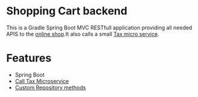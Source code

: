 # Shopping Cart backend


This is a Gradle Spring Boot MVC RESTfull application providing all needed APIS to the [online shop](https://github.com/Alex-Dinu/amazonia).It also calls a small [Tax micro service](https://github.com/Alex-Dinu/TaxMicroService).

# Features

  - Spring Boot
  - [Call Tax Microservice](https://github.com/Alex-Dinu/ShoppingCart-Java/blob/master/src/main/java/com/alex/shoppingcart/data/taxRate/TaxRate.java)
  - [Custom Repository methods](https://github.com/Alex-Dinu/ShoppingCart-Java/blob/master/src/main/java/com/alex/shoppingcart/data/ItemsRepository.java)
